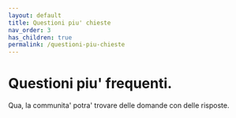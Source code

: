 ```yaml
---
layout: default
title: Questioni piu' chieste
nav_order: 3
has_children: true
permalink: /questioni-piu-chieste
---
```


# Questioni piu' frequenti.

Qua, la communita' potra' trovare delle domande con delle risposte.
